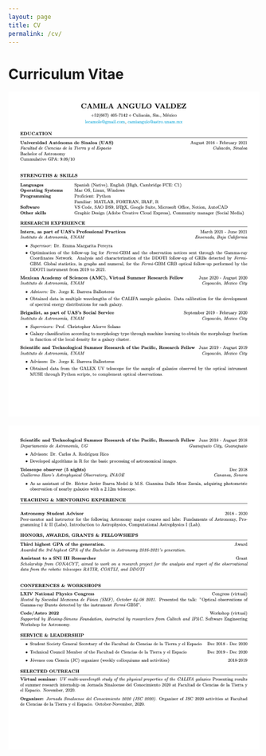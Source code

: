 ```yaml
---
layout: page
title: CV
permalink: /cv/
---
```


# Curriculum Vitae

![CV Page 1](/assets/img/CV2022_English-1.png "Curriculum Vitae Page 1")

![CV Page 2](/assets/img/CV2022_English-2.png "Curriculum Vitae Page 2")